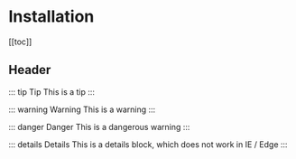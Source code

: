 # Installation

[[toc]]

## Header

::: tip Tip
This is a tip
:::

::: warning Warning
This is a warning
:::

::: danger Danger
This is a dangerous warning
:::

::: details Details
This is a details block, which does not work in IE / Edge
:::